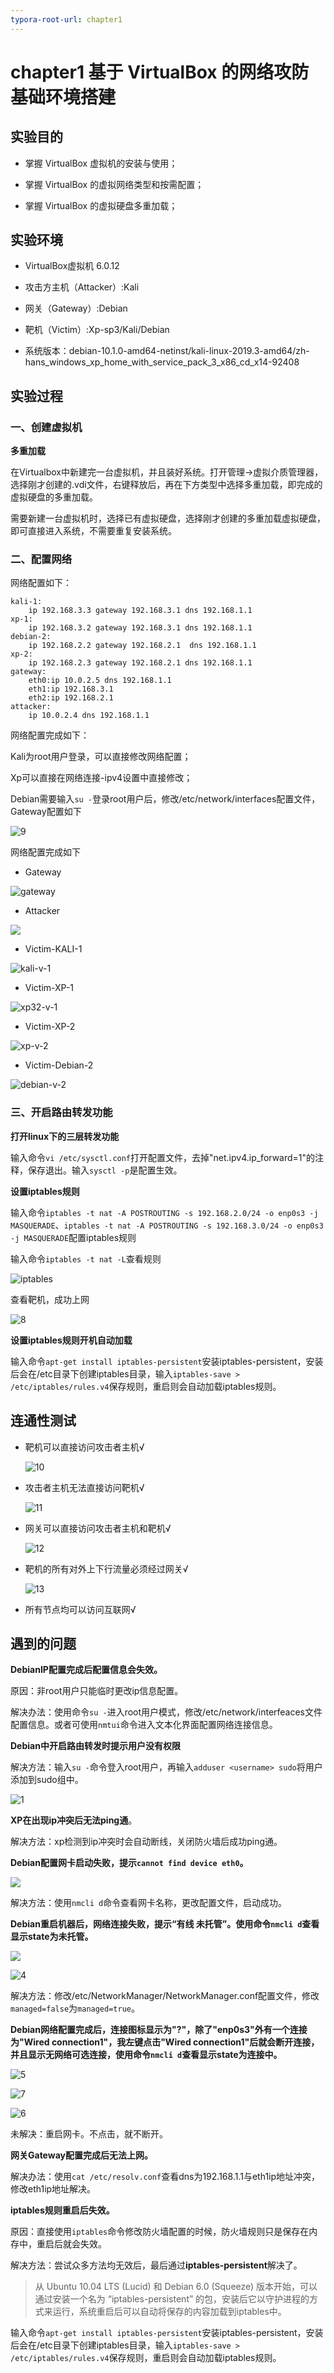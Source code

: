 ```yaml
---
typora-root-url: chapter1
---
```


# chapter1 基于 VirtualBox 的网络攻防基础环境搭建

## 实验目的

- 掌握 VirtualBox 虚拟机的安装与使用；

- 掌握 VirtualBox 的虚拟网络类型和按需配置；

- 掌握 VirtualBox 的虚拟硬盘多重加载；

## 实验环境

- VirtualBox虚拟机 6.0.12

- 攻击方主机（Attacker）:Kali

- 网关（Gateway）:Debian

- 靶机（Victim）:Xp-sp3/Kali/Debian 

- 系统版本：debian-10.1.0-amd64-netinst/kali-linux-2019.3-amd64/zh-hans_windows_xp_home_with_service_pack_3_x86_cd_x14-92408

## 实验过程

### 一、创建虚拟机

**多重加载**

在Virtualbox中新建完一台虚拟机，并且装好系统。打开管理->虚拟介质管理器，选择刚才创建的.vdi文件，右键释放后，再在下方类型中选择多重加载，即完成的虚拟硬盘的多重加载。

需要新建一台虚拟机时，选择已有虚拟硬盘，选择刚才创建的多重加载虚拟硬盘，即可直接进入系统，不需要重复安装系统。

### 二、配置网络

网络配置如下：

```
kali-1:
	ip 192.168.3.3 gateway 192.168.3.1 dns 192.168.1.1
xp-1:
	ip 192.168.3.2 gateway 192.168.3.1 dns 192.168.1.1
debian-2:
	ip 192.168.2.2 gateway 192.168.2.1  dns 192.168.1.1
xp-2:
	ip 192.168.2.3 gateway 192.168.2.1 dns 192.168.1.1
gateway: 
	eth0:ip 10.0.2.5 dns 192.168.1.1
	eth1:ip 192.168.3.1
	eth2:ip 192.168.2.1
attacker:
	ip 10.0.2.4 dns 192.168.1.1
```

网络配置完成如下：

Kali为root用户登录，可以直接修改网络配置；

Xp可以直接在网络连接-ipv4设置中直接修改；

Debian需要输入`su -`登录root用户后，修改/etc/network/interfaces配置文件，Gateway配置如下

![9](chapter1/9.png)

网络配置完成如下

- Gateway

![gateway](/gateway.png)

- Attacker

![](/attacker.png)

- Victim-KALI-1

![kali-v-1](/kali-v-1.png)

- Victim-XP-1

![xp32-v-1](/xp32-v-1.png)

- Victim-XP-2

![xp-v-2](/xp-v-2.png)

- Victim-Debian-2

![debian-v-2](/debian-v-2.png)

### 三、开启路由转发功能

**打开linux下的三层转发功能**

输入命令`vi /etc/sysctl.conf`打开配置文件，去掉"net.ipv4.ip_forward=1"的注释，保存退出。输入`sysctl -p`是配置生效。

**设置iptables规则**

输入命令`iptables -t nat -A POSTROUTING -s 192.168.2.0/24 -o enp0s3 -j MASQUERADE`、`iptables -t nat -A POSTROUTING -s 192.168.3.0/24 -o enp0s3 -j MASQUERADE`配置iptables规则

输入命令`iptables -t nat -L`查看规则

![iptables](/iptables.png)

查看靶机，成功上网

![8](/8.png)

**设置iptables规则开机自动加载**

输入命令`apt-get install iptables-persistent`安装iptables-persistent，安装后会在/etc目录下创建iptables目录，输入`iptables-save > /etc/iptables/rules.v4`保存规则，重启则会自动加载iptables规则。

## 连通性测试

- 靶机可以直接访问攻击者主机√

  ![10](/10.png)

- 攻击者主机无法直接访问靶机√

  ![11](/11.png)

- 网关可以直接访问攻击者主机和靶机√

  ![12](/12.png)

- 靶机的所有对外上下行流量必须经过网关√

  ![13](/13.png)

- 所有节点均可以访问互联网√

## 遇到的问题

**DebianIP配置完成后配置信息会失效。**

原因：非root用户只能临时更改ip信息配置。

解决办法：使用命令`su -`进入root用户模式，修改/etc/network/interfeaces文件配置信息。或者可使用`nmtui`命令进入文本化界面配置网络连接信息。

**Debian中开启路由转发时提示用户没有权限**

解决方法：输入`su -`命令登入root用户，再输入`adduser <username> sudo`将用户添加到sudo组中。

![1](/1.png)

**XP在出现ip冲突后无法ping通**。

解决方法：xp检测到ip冲突时会自动断线，关闭防火墙后成功ping通。

**Debian配置网卡启动失败，提示`cannot find device eth0`。**

![](/2.png)

解决方法：使用`nmcli d`命令查看网卡名称，更改配置文件，启动成功。

**Debian重启机器后，网络连接失败，提示“有线 未托管”。使用命令`nmcli d`查看显示state为未托管。**

![](/3.png)

![4](/4.png)

解决方法：修改/etc/NetworkManager/NetworkManager.conf配置文件，修改`managed=false`为`managed=true`。

**Debian网络配置完成后，连接图标显示为"?"，除了"enp0s3"外有一个连接为"Wired connection1"，我左键点击"Wired connection1"后就会断开连接，并且显示无网络可选连接，使用命令`nmcli d`查看显示state为连接中。**

![5](/5.png)

![7](/7.png)

![6](/6.png)

未解决：重启网卡。不点击，就不断开。

**网关Gateway配置完成后无法上网。**

解决办法：使用`cat /etc/resolv.conf`查看dns为192.168.1.1与eth1ip地址冲突，修改eth1ip地址解决。

**iptables规则重启后失效。**

原因：直接使用`iptables`命令修改防火墙配置的时候，防火墙规则只是保存在内存中，重启后就会失效。

解决方法：尝试众多方法均无效后，最后通过**iptables-persistent**解决了。

> 从 Ubuntu 10.04 LTS (Lucid) 和 Debian 6.0 (Squeeze) 版本开始，可以通过安装一个名为 “iptables-persistent” 的包，安装后它以守护进程的方式来运行，系统重启后可以自动将保存的内容加载到iptables中。

输入命令`apt-get install iptables-persistent`安装iptables-persistent，安装后会在/etc目录下创建iptables目录，输入`iptables-save > /etc/iptables/rules.v4`保存规则，重启则会自动加载iptables规则。
